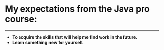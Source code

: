 # My expectations from the Java pro course:
***
- **To acquire the skills that will help me find work in the future.**
- **Learn something new for yourself.**